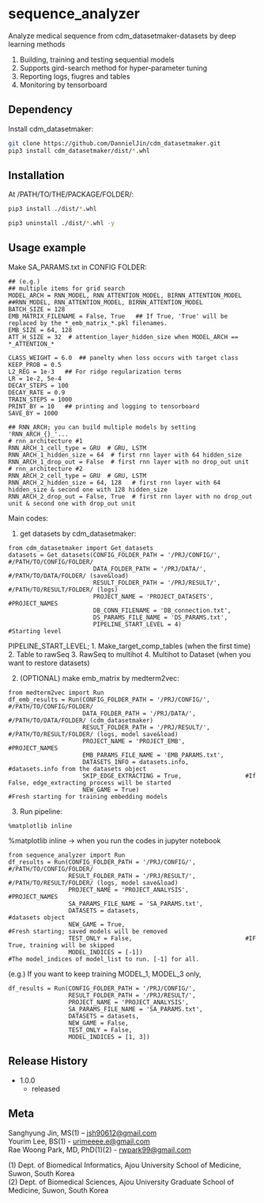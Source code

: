 # sequence_analyzer

Analyze medical sequence from cdm_datasetmaker-datasets by deep learning methods
1. Building, training and testing sequential models
2. Supports gird-search method for hyper-parameter tuning
3. Reporting logs, fiugres and tables
4. Monitoring by tensorboard

## Dependency

Install cdm_datasetmaker:
```sh
git clone https://github.com/DannielJin/cdm_datasetmaker.git
pip3 install cdm_datasetmaker/dist/*.whl
```

## Installation

At /PATH/TO/THE/PACKAGE/FOLDER/:

```sh
pip3 install ./dist/*.whl
```
```sh
pip3 uninstall ./dist/*.whl -y
```

## Usage example

Make SA_PARAMS.txt in CONFIG FOLDER:
```
## (e.g.)
## multiple items for grid search
MODEL_ARCH = RNN_MODEL, RNN_ATTENTION_MODEL, BIRNN_ATTENTION_MODEL ##RNN_MODEL, RNN_ATTENTION_MODEL, BIRNN_ATTENTION_MODEL
BATCH_SIZE = 128
EMB_MATRIX_FILENAME = False, True   ## If True, 'True' will be replaced by the *_emb_matrix_*.pkl filenames.
EMB_SIZE = 64, 128
ATT_H_SIZE = 32  # attention_layer_hidden_size when MODEL_ARCH == *_ATTENTION_*

CLASS_WEIGHT = 6.0  ## panelty when loss occurs with target class
KEEP_PROB = 0.5
L2_REG = 1e-3   ## For ridge regularization terms
LR = 1e-2, 5e-4
DECAY_STEPS = 100
DECAY_RATE = 0.9
TRAIN_STEPS = 1000
PRINT_BY = 10   ## printing and logging to tensorboard
SAVE_BY = 1000 

## RNN_ARCH; you can build multiple models by setting 'RNN_ARCH_{}_'...
# rnn_architecture #1
RNN_ARCH_1_cell_type = GRU  # GRU, LSTM
RNN_ARCH_1_hidden_size = 64  # first rnn layer with 64 hidden_size
RNN_ARCH_1_drop_out = False  # first rnn layer with no drop_out unit
# rnn_architecture #2
RNN_ARCH_2_cell_type = GRU  # GRU, LSTM
RNN_ARCH_2_hidden_size = 64, 128   # first rnn layer with 64 hidden_size & second one with 128 hidden_size
RNN_ARCH_2_drop_out = False, True  # first rnn layer with no drop_out unit & second one with drop_out unit
```

Main codes:
1. get datasets by cdm_datasetmaker:
```
from cdm_datasetmaker import Get_datasets
datasets = Get_datasets(CONFIG_FOLDER_PATH = '/PRJ/CONFIG/',       #/PATH/TO/CONFIG/FOLDER/
                        DATA_FOLDER_PATH = '/PRJ/DATA/',           #/PATH/TO/DATA/FOLDER/ (save&load)
                        RESULT_FOLDER_PATH = '/PRJ/RESULT/',       #/PATH/TO/RESULT/FOLDER/ (logs)
                        PROJECT_NAME = 'PROJECT_DATASETS',         #PROJECT_NAMES
                        DB_CONN_FILENAME = 'DB_connection.txt',
                        DS_PARAMS_FILE_NAME = 'DS_PARAMS.txt', 
                        PIPELINE_START_LEVEL = 4)                  #Starting level
```
PIPELINE_START_LEVEL; 
    1. Make_target_comp_tables  (when the first time)
    2. Table to rawSeq
    3. RawSeq to multihot
    4. Multihot to Dataset      (when you want to restore datasets)

2. (OPTIONAL) make emb_matrix by medterm2vec:
```
from medterm2vec import Run
df_emb_results = Run(CONFIG_FOLDER_PATH = '/PRJ/CONFIG/',          #/PATH/TO/CONFIG/FOLDER/
                     DATA_FOLDER_PATH = '/PRJ/DATA/',              #/PATH/TO/DATA/FOLDER/ (cdm_datasetmaker)
                     RESULT_FOLDER_PATH = '/PRJ/RESULT/',          #/PATH/TO/RESULT/FOLDER/ (logs, model save&load)
                     PROJECT_NAME = 'PROJECT_EMB',                 #PROJECT_NAMES
                     EMB_PARAMS_FILE_NAME = 'EMB_PARAMS.txt', 
                     DATASETS_INFO = datasets.info,                #datasets.info from the datasets object
                     SKIP_EDGE_EXTRACTING = True,                  #If False, edge_extracting process will be started
                     NEW_GAME = True)                              #Fresh starting for training embedding models 
```

3. Run pipeline:
```
%matplotlib inline
```
%matplotlib inline -> when you run the codes in jupyter notebook

```
from sequence_analyzer import Run
df_results = Run(CONFIG_FOLDER_PATH = '/PRJ/CONFIG/',              #/PATH/TO/CONFIG/FOLDER/
                 RESULT_FOLDER_PATH = '/PRJ/RESULT/',              #/PATH/TO/RESULT/FOLDER/ (logs, model save&load)
                 PROJECT_NAME = 'PROJECT_ANALYSIS',                #PROJECT_NAMES
                 SA_PARAMS_FILE_NAME = 'SA_PARAMS.txt', 
                 DATASETS = datasets,                              #datasets object
                 NEW_GAME = True,                                  #Fresh starting; saved models will be removed
                 TEST_ONLY = False,                                #IF True, training will be skipped
                 MODEL_INDICES = [-1])                             #The model_indices of model_list to run. [-1] for all.
```

(e.g.) If you want to keep training MODEL_1, MODEL_3 only,
```
df_results = Run(CONFIG_FOLDER_PATH = '/PRJ/CONFIG/',              
                 RESULT_FOLDER_PATH = '/PRJ/RESULT/',              
                 PROJECT_NAME = 'PROJECT_ANALYSIS',                
                 SA_PARAMS_FILE_NAME = 'SA_PARAMS.txt', 
                 DATASETS = datasets,                              
                 NEW_GAME = False,                                  
                 TEST_ONLY = False,                                
                 MODEL_INDICES = [1, 3]) 
```


## Release History

* 1.0.0
    * released

## Meta

Sanghyung Jin, MS(1) – jsh90612@gmail.com  
Yourim Lee, BS(1) - urimeeee.e@gmail.com  
Rae Woong Park, MD, PhD(1)(2) - rwpark99@gmail.com  

(1) Dept. of Biomedical Informatics, Ajou University School of Medicine, Suwon, South Korea  
(2) Dept. of Biomedical Sciences, Ajou University Graduate School of Medicine, Suwon, South Korea  




